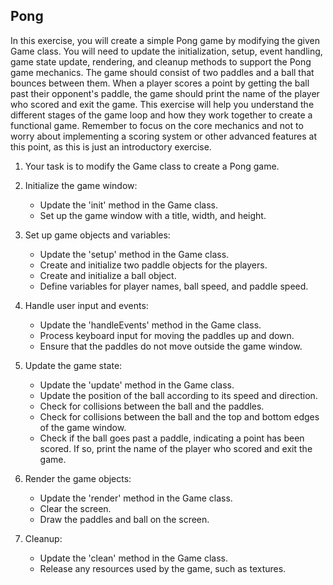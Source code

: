 ## Pong

In this exercise, you will create a simple Pong game by modifying the given Game class. You will need to update the initialization, setup, event handling, game state update, rendering, and cleanup methods to support the Pong game mechanics. The game should consist of two paddles and a ball that bounces between them. When a player scores a point by getting the ball past their opponent's paddle, the game should print the name of the player who scored and exit the game. This exercise will help you understand the different stages of the game loop and how they work together to create a functional game. Remember to focus on the core mechanics and not to worry about implementing a scoring system or other advanced features at this point, as this is just an introductory exercise.

1. Your task is to modify the Game class to create a Pong game.

2. Initialize the game window:
   - Update the 'init' method in the Game class.
   - Set up the game window with a title, width, and height.

3. Set up game objects and variables:
   - Update the 'setup' method in the Game class.
   - Create and initialize two paddle objects for the players.
   - Create and initialize a ball object.
   - Define variables for player names, ball speed, and paddle speed.

4. Handle user input and events:
   - Update the 'handleEvents' method in the Game class.
   - Process keyboard input for moving the paddles up and down.
   - Ensure that the paddles do not move outside the game window.

5. Update the game state:
   - Update the 'update' method in the Game class.
   - Update the position of the ball according to its speed and direction.
   - Check for collisions between the ball and the paddles.
   - Check for collisions between the ball and the top and bottom edges of the game window.
   - Check if the ball goes past a paddle, indicating a point has been scored. If so, print the name of the player who scored and exit the game.

6. Render the game objects:
   - Update the 'render' method in the Game class.
   - Clear the screen.
   - Draw the paddles and ball on the screen.

7. Cleanup:
   - Update the 'clean' method in the Game class.
   - Release any resources used by the game, such as textures.